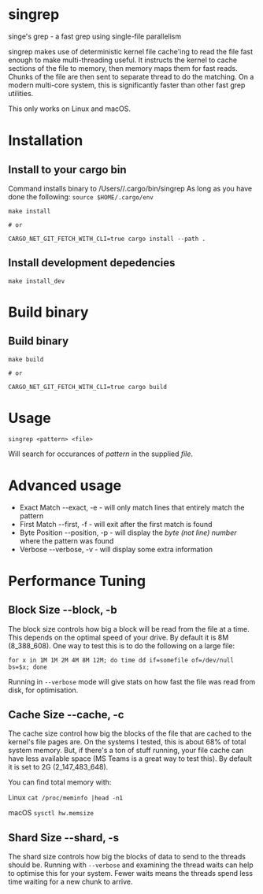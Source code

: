 # singrep
singe's grep - a fast grep using single-file parallelism

singrep makes use of deterministic kernel file cache'ing to read the file fast enough to make multi-threading useful. It instructs the kernel to cache sections of the file to memory, then memory maps them for fast reads. Chunks of the file are then sent to separate thread to do the matching. On a modern multi-core system, this is significantly faster than other fast grep utilities.

This only works on Linux and macOS.

# Installation
## Install to your cargo bin 
Command installs binary to /Users/<user>/.cargo/bin/singrep
As long as you have done the following: `source $HOME/.cargo/env`
```commandline
make install

# or 

CARGO_NET_GIT_FETCH_WITH_CLI=true cargo install --path .
```

## Install development depedencies
```commandline
make install_dev
```
# Build binary

## Build binary
```commandline
make build

# or 

CARGO_NET_GIT_FETCH_WITH_CLI=true cargo build
```

# Usage

`singrep <pattern> <file>`

Will search for occurances of *pattern* in the supplied *file*.

# Advanced usage

* Exact Match --exact, -e - will only match lines that entirely match the pattern
* First Match --first, -f - will exit after the first match is found
* Byte Position --position, -p - will display the *byte (not line) number* where the pattern was found
* Verbose --verbose, -v - will display some extra information

# Performance Tuning

## Block Size --block, -b

The block size controls how big a block will be read from the file at a time. This depends on the optimal speed of your drive. By default it is 8M (8_388_608). One way to test this is to do the following on a large file:

`for x in 1M 1M 2M 4M 8M 12M; do time dd if=somefile of=/dev/null bs=$x; done`

Running in `--verbose` mode will give stats on how fast the file was read from disk, for optimisation.

## Cache Size --cache, -c

The cache size control how big the blocks of the file that are cached to the kernel's file pages are. On the systems I tested, this is about 68% of total system memory. But, if there's a ton of stuff running, your file cache can have less available space (MS Teams is a great way to test this). By default it is set to 2G (2_147_483_648).

You can find total memory with:

Linux
`cat /proc/meminfo |head -n1`

macOS
`sysctl hw.memsize`

## Shard Size --shard, -s

The shard size controls how big the blocks of data to send to the threads should be. Running with `--verbose` and examining the thread waits can help to optimise this for your system. Fewer waits means the threads spend less time waiting for a new chunk to arrive.
